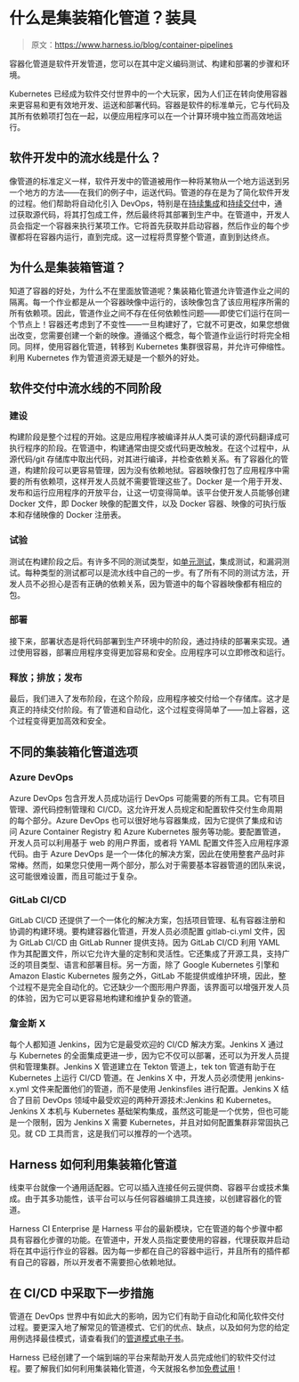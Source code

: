 # 什么是集装箱化管道？装具

> 原文：<https://www.harness.io/blog/container-pipelines>

容器化管道是软件开发管道，您可以在其中定义编码测试、构建和部署的步骤和环境。

Kubernetes 已经成为软件交付世界中的一个大玩家，因为人们正在转向使用容器来更容易和更有效地开发、运送和部署代码。容器是软件的标准单元，它与代码及其所有依赖项打包在一起，以便应用程序可以在一个计算环境中独立而高效地运行。

## 软件开发中的流水线是什么？

像管道的标准定义一样，软件开发中的管道被用作一种将某物从一个地方运送到另一个地方的方法——在我们的例子中，运送代码。管道的存在是为了简化软件开发的过程。他们帮助将自动化引入 DevOps，特别是在[持续集成](https://harness.io/blog/continuous-integration/what-is-continuous-integration/)和[持续交付](https://harness.io/blog/continuous-delivery/what-is-continuous-delivery/)中，通过获取源代码，将其打包成工件，然后最终将其部署到生产中。在管道中，开发人员会指定一个容器来执行某项工作。它将首先获取并启动容器，然后作业的每个步骤都将在容器内运行，直到完成。这一过程将贯穿整个管道，直到到达终点。

## 为什么是集装箱管道？

知道了容器的好处，为什么不在里面放管道呢？集装箱化管道允许管道作业之间的隔离。每一个作业都是从一个容器映像中运行的，该映像包含了该应用程序所需的所有依赖项。因此，管道作业之间不存在任何依赖性问题——即使它们运行在同一个节点上！容器还考虑到了不变性——一旦构建好了，它就不可更改，如果您想做出改变，您需要创建一个新的映像。遵循这个概念，每个管道作业运行时将完全相同。同样，使用容器化管道，转移到 Kubernetes 集群很容易，并允许可伸缩性。利用 Kubernetes 作为管道资源无疑是一个额外的好处。

## 软件交付中流水线的不同阶段

### 建设

构建阶段是整个过程的开始。这是应用程序被编译并从人类可读的源代码翻译成可执行程序的阶段。在管道中，构建通常由提交或代码更改触发。在这个过程中，从源代码/git 存储库中取出代码，对其进行编译，并检查依赖关系。有了容器化的管道，构建阶段可以更容易管理，因为没有依赖地狱。容器映像打包了应用程序中需要的所有依赖项，这样开发人员就不需要管理这些了。Docker 是一个用于开发、发布和运行应用程序的开放平台，让这一切变得简单。该平台使开发人员能够创建 Docker 文件，即 Docker 映像的配置文件，以及 Docker 容器、映像的可执行版本和存储映像的 Docker 注册表。

### 试验

测试在构建阶段之后。有许多不同的测试类型，如[单元测试](https://harness.io/blog/continuous-integration/continuous-integration-testing/)，集成测试，和漏洞测试。每种类型的测试都可以是流水线中自己的一步。有了所有不同的测试方法，开发人员不必担心是否有正确的依赖关系，因为管道中的每个容器映像都有相应的包。

### 部署

接下来，部署状态是将代码部署到生产环境中的阶段，通过持续的部署来实现。通过使用容器，部署应用程序变得更加容易和安全。应用程序可以立即修改和运行。

### 释放；排放；发布

最后，我们进入了发布阶段，在这个阶段，应用程序被交付给一个存储库。这才是真正的持续交付阶段。有了管道和自动化，这个过程变得简单了——加上容器，这个过程变得更加高效和安全。

## 不同的集装箱化管道选项

### Azure DevOps

Azure DevOps 包含开发人员成功运行 DevOps 可能需要的所有工具。它有项目管理、源代码控制管理和 CI/CD。这允许开发人员规定和配置软件交付生命周期的每个部分。Azure DevOps 也可以很好地与容器集成，因为它提供了集成和访问 Azure Container Registry 和 Azure Kubernetes 服务等功能。要配置管道，开发人员可以利用基于 web 的用户界面，或者将 YAML 配置文件签入应用程序源代码。由于 Azure DevOps 是一个一体化的解决方案，因此在使用整套产品时非常棒。然而，如果您只使用一两个部分，那么对于需要基本容器管道的团队来说，这可能很难设置，而且可能过于复杂。

### GitLab CI/CD

GitLab CI/CD 还提供了一个一体化的解决方案，包括项目管理、私有容器注册和协调的构建环境。要构建容器化管道，开发人员必须配置 gitlab-ci.yml 文件，因为 GitLab CI/CD 由 GitLab Runner 提供支持。因为 GitLab CI/CD 利用 YAML 作为其配置文件，所以它允许大量的定制和灵活性。它还集成了开源工具，支持广泛的项目类型、语言和部署目标。另一方面，除了 Google Kubernetes 引擎和 Amazon Elastic Kubernetes 服务之外，GitLab 不能提供或维护环境，因此，整个过程不是完全自动化的。它还缺少一个图形用户界面，该界面可以增强开发人员的体验，因为它可以更容易地构建和维护复杂的管道。

### 詹金斯 X

每个人都知道 Jenkins，因为它是最受欢迎的 CI/CD 解决方案。Jenkins X 通过与 Kubernetes 的全面集成更进一步，因为它不仅可以部署，还可以为开发人员提供和管理集群。Jenkins X 管道建立在 Tekton 管道上，tek ton 管道有助于在 Kubernetes 上运行 CI/CD 管道。在 Jenkins X 中，开发人员必须使用 jenkins-x.yml 文件来配置他们的管道，而不是使用 Jenkinsfiles 进行配置。Jenkins X 结合了目前 DevOps 领域中最受欢迎的两种开源技术:Jenkins 和 Kubernetes。Jenkins X 本机与 Kubernetes 基础架构集成，虽然这可能是一个优势，但也可能是一个限制，因为 Jenkins X 需要 Kubernetes，并且对如何配置集群非常固执己见。就 CD 工具而言，这是我们可以推荐的一个选项。

## Harness 如何利用集装箱化管道

线束平台就像一个通用适配器。它可以插入连接任何云提供商、容器平台或技术集成。由于其多功能性，该平台可以与任何容器编排工具连接，以创建容器化的管道。

Harness CI Enterprise 是 Harness 平台的最新模块，它在管道的每个步骤中都具有容器化步骤的功能。在管道中，开发人员指定要使用的容器，代理获取并启动将在其中运行作业的容器。因为每一步都在自己的容器中运行，并且所有的插件都有自己的容器，所以开发者不需要担心依赖地狱。

## 在 CI/CD 中采取下一步措施

管道在 DevOps 世界中有如此大的影响，因为它们有助于自动化和简化软件交付过程。要更深入地了解常见的管道模式、它们的优点、缺点，以及如何为您的给定用例选择最佳模式，请查看我们的[管道模式电子书](https://harness.io/ebook-pipeline-patterns/)。

Harness 已经创建了一个端到端的平台来帮助开发人员完成他们的软件交付过程。要了解我们如何利用集装箱化管道，今天就报名参加[免费试用](https://harness.io/free-trial/)！
